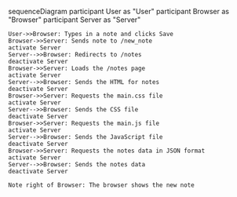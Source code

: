 sequenceDiagram
    participant User as "User"
    participant Browser as "Browser"
    participant Server as "Server"

    User->>Browser: Types in a note and clicks Save
    Browser->>Server: Sends note to /new_note
    activate Server
    Server-->>Browser: Redirects to /notes
    deactivate Server
    Browser->>Server: Loads the /notes page
    activate Server
    Server-->>Browser: Sends the HTML for notes
    deactivate Server
    Browser->>Server: Requests the main.css file
    activate Server
    Server-->>Browser: Sends the CSS file
    deactivate Server
    Browser->>Server: Requests the main.js file
    activate Server
    Server-->>Browser: Sends the JavaScript file
    deactivate Server
    Browser->>Server: Requests the notes data in JSON format
    activate Server
    Server-->>Browser: Sends the notes data
    deactivate Server

    Note right of Browser: The browser shows the new note
